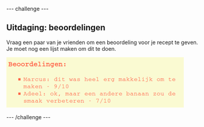 \--- challenge \---

## Uitdaging: beoordelingen

Vraag een paar van je vrienden om een ​​beoordeling voor je recept te geven. Je moet nog een lijst maken om dit te doen.

![screenshot](images/recipe-reviews.png)

\--- /challenge \---
